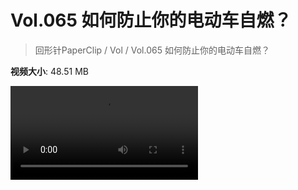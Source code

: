 # Vol.065 如何防止你的电动车自燃？

> 回形针PaperClip / Vol / Vol.065 如何防止你的电动车自燃？

**视频大小**: 48.51 MB

<div class="video"><video src="https://file.hsyhx.top/archive/PaperClip/Vol/065.mp4" controls preload>🤔 您的浏览器不支持 video 标签</video></div>
